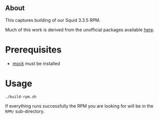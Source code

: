 About
-----

This captures building of our Squid 3.3.5 RPM. 

Much of this work is derived from the unofficial packages
available [here](http://repo.ngtech.co.il/rpm/centos/6/x86_64/SRPM/).

Prerequisites
=============

* [mock](http://fedoraproject.org/wiki/Projects/Mock) must be installed

Usage
=====

    ./build-rpm.sh

If everything runs successfully the RPM you are looking for will be 
in the `RPM/` sub-directory.

